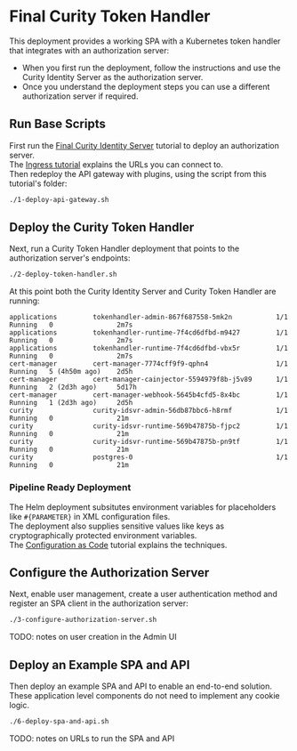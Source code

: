 # Final Curity Token Handler

This deployment provides a working SPA with a Kubernetes token handler that integrates with an authorization server:

- When you first run the deployment, follow the instructions and use the Curity Identity Server as the authorization server.
- Once you understand the deployment steps you can use a different authorization server if required.

## Run Base Scripts

First run the [Final Curity Identity Server](../3-curity-identity-server) tutorial to deploy an authorization server.\
The [Ingress tutorial](../2-ingress-tutorial) explains the URLs you can connect to.\
Then redeploy the API gateway with plugins, using the script from this tutorial's folder:

```bash
./1-deploy-api-gateway.sh
```

## Deploy the Curity Token Handler

Next, run a Curity Token Handler deployment that points to the authorization server's endpoints:

```bash
./2-deploy-token-handler.sh
```

At this point both the Curity Identity Server and Curity Token Handler are running:

```text
applications         tokenhandler-admin-867f687558-5mk2n           1/1     Running   0                2m7s
applications         tokenhandler-runtime-7f4cd6dfbd-m9427         1/1     Running   0                2m7s
applications         tokenhandler-runtime-7f4cd6dfbd-vbx5r         1/1     Running   0                2m7s
cert-manager         cert-manager-7774cff9f9-qphn4                 1/1     Running   5 (4h50m ago)    2d5h
cert-manager         cert-manager-cainjector-5594979f8b-j5v89      1/1     Running   2 (2d3h ago)     5d17h
cert-manager         cert-manager-webhook-5645b4cfd5-8x4bc         1/1     Running   1 (2d3h ago)     2d5h
curity               curity-idsvr-admin-56db87bbc6-h8rmf           1/1     Running   0                21m
curity               curity-idsvr-runtime-569b47875b-fjpc2         1/1     Running   0                21m
curity               curity-idsvr-runtime-569b47875b-pn9tf         1/1     Running   0                21m
curity               postgres-0                                    1/1     Running   0                21m
```

### Pipeline Ready Deployment

The Helm deployment subsitutes environment variables for placeholders like `#{PARAMETER}` in XML configuration files.\
The deployment also supplies sensitive values like keys as cryptographically protected environment variables.\
The [Configuration as Code](https://curity.io/resources/learn/gitops-configuration-management/) tutorial explains the techniques.

## Configure the Authorization Server

Next, enable user management, create a user authentication method and register an SPA client in the authorization server:

```bash
./3-configure-authorization-server.sh
```

TODO: notes on user creation in the Admin UI

## Deploy an Example SPA and API

Then deploy an example SPA and API to enable an end-to-end solution.\
These application level components do not need to implement any cookie logic.

```bash
./6-deploy-spa-and-api.sh
```

TODO: notes on URLs to run the SPA and API
